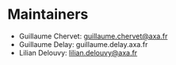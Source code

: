 ﻿# Maintainers

- Guillaume Chervet: guillaume.chervet@axa.fr
- Guillaume Delay: guillaume.delay.axa.fr
- Lilian Delouvy: lilian.delouvy@axa.fr
